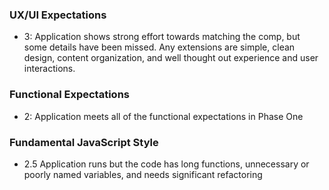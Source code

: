 ### UX/UI Expectations
- 3: Application shows strong effort towards matching the comp, but some details have been missed. Any extensions are simple, clean design, content organization, and well thought out experience and user interactions.
### Functional Expectations
- 2: Application meets all of the functional expectations in Phase One
### Fundamental JavaScript Style
- 2.5 Application runs but the code has long functions, unnecessary or poorly named variables, and needs significant refactoring

